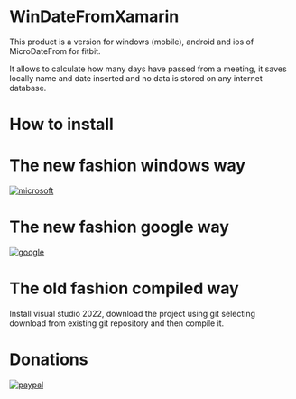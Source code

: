 # WinDateFromXamarin
This product is a version for windows (mobile), android and ios of MicroDateFrom for fitbit.

It allows to calculate how many days have passed from a meeting, it saves locally name and date inserted and no data is stored on any internet database.

# How to install

# The new fashion windows way

[![microsoft](https://getbadgecdn.azureedge.net/images/it-it%20dark.svg)](http://microsoft.com/store/apps/9P681NKNBLSF)


# The new fashion google way

[![google](https://play.google.com/intl/en_us/badges/static/images/badges/it_badge_web_generic.png)](https://play.google.com/store/apps/details?id=org.numerone.altervista.windatefrom&gl=IT)

# The old fashion compiled way

Install visual studio 2022, download the project using git selecting download from existing git repository and then compile it.

# Donations

[![paypal](https://www.paypalobjects.com/en_US/i/btn/btn_donateCC_LG.gif)](https://www.paypal.com/cgi-bin/webscr?cmd=_s-xclick&hosted_button_id=H4ZHTFRCETWXG)
